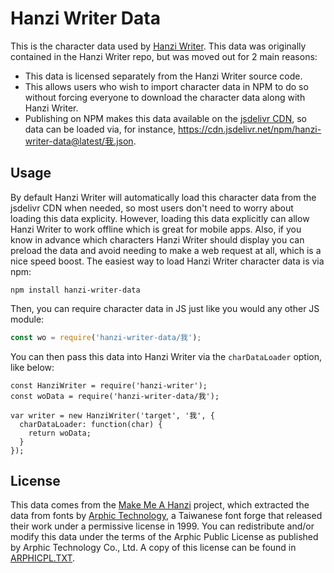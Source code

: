 # Hanzi Writer Data

This is the character data used by [Hanzi Writer](https://github.com/chanind/hanzi-writer). This data was originally contained in the Hanzi Writer repo, but was moved out for 2 main reasons:

- This data is licensed separately from the Hanzi Writer source code.
- This allows users who wish to import character data in NPM to do so without forcing everyone to download the character data along with Hanzi Writer. 
- Publishing on NPM makes this data available on the [jsdelivr CDN](https://www.jsdelivr.com/package/npm/hanzi-writer-data), so data can be loaded via, for instance, https://cdn.jsdelivr.net/npm/hanzi-writer-data@latest/我.json. 

## Usage

By default Hanzi Writer will automatically load this character data from the jsdelivr CDN when needed, so most users don't need to worry about loading this data explicity. However, loading this data explicitly can allow Hanzi Writer to work offline which is great for mobile apps. Also, if you know in advance which characters Hanzi Writer should display you can preload the data and avoid needing to make a web request at all, which is a nice speed boost. The easiest way to load Hanzi Writer character data is via npm:

```
npm install hanzi-writer-data
```

Then, you can require character data in JS just like you would any other JS module:

```js
const wo = require('hanzi-writer-data/我');
```

You can then pass this data into Hanzi Writer via the `charDataLoader` option, like below:

```
const HanziWriter = require('hanzi-writer');
const woData = require('hanzi-writer-data/我');

var writer = new HanziWriter('target', '我', {
  charDataLoader: function(char) {
    return woData;
  }  
});  

```

## License

This data comes from the [Make Me A Hanzi](https://github.com/skishore/makemeahanzi) project, which extracted the data from fonts by [Arphic Technology](http://www.arphic.com/), a Taiwanese font forge that released their work under a permissive license in 1999. You can redistribute and/or modify this data under the terms of the Arphic Public License as published by Arphic Technology Co., Ltd. A copy of this license can be found in [ARPHICPL.TXT](https://raw.githubusercontent.com/chanind/hanzi-writer-data/master/ARPHICPL.TXT).

